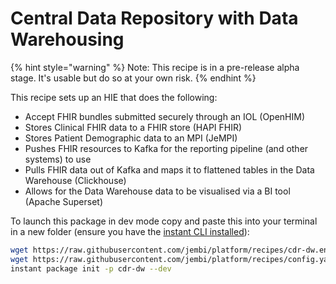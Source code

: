# Central Data Repository with Data Warehousing



{% hint style="warning" %}
Note: This recipe is in a pre-release alpha stage. It's usable but do so at your own risk.
{% endhint %}

This recipe sets up an HIE that does the following:

* Accept FHIR bundles submitted securely through an IOL (OpenHIM)
* Stores Clinical FHIR data to a FHIR store (HAPI FHIR)
* Stores Patient Demographic data to an MPI (JeMPI)
* Pushes FHIR resources to Kafka for the reporting pipeline (and other systems) to use
* Pulls FHIR data out of Kafka and maps it to flattened tables in the Data Warehouse (Clickhouse)
* Allows for the Data Warehouse data to be visualised via a BI tool (Apache Superset)

To launch this package in dev mode copy and paste this into your terminal in a new folder (ensure you have the [instant CLI installed](https://jembi.gitbook.io/instant-v2/getting-started/quick-start)):

```bash
wget https://raw.githubusercontent.com/jembi/platform/recipes/cdr-dw.env && \
wget https://raw.githubusercontent.com/jembi/platform/recipes/config.yaml && \
instant package init -p cdr-dw --dev
```
